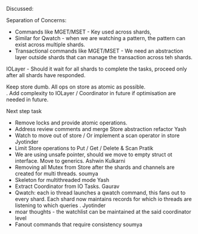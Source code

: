 ---
---

Discussed:

Separation of Concerns:

- Commands like MGET/MSET - Key used across shards,
- Similar for Qwatch - when we are watching a pattern, the pattern can exist across multiple shards.
- Transactional commands like MGET/MSET - We need an abstraction layer outside shards that can manage the transaction across teh shards.

IOLayer - Should it wait for all shards to complete the tasks, proceed only after all shards have responded.

Keep store dumb. All ops on store as atomic as possible.  
. Add complexity to IOLayer / Coordinator in future if optimisation are needed in future.

Next step task

- Remove locks and provide atomic operations.
- Address review comments and merge Store abstraction refactor Yash
- Watch to move out of store / Or implement a scan operator in store Jyotinder
- Limit Store operations to Put / Get / Delete & Scan Pratik
- We are using unsafe pointer, should we move to empty struct ot interface. Move to generics. Ashwin Kulkarni
- Removing all Mutex from Store after the shards and channels are created for multi threads. soumya
- Skeleton for multithreaded mode Yash
- Extract Coordinator from IO Tasks. Gaurav
- Qwatch: each io thread launches a qwatch command, this fans out to every shard. Each shard now maintains records for which io threads are listening to which queries . Jyotinder
- moar thoughts - the watchlist can be maintained at the said coordinator level
- Fanout commands that require consistency soumya
